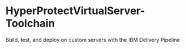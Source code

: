 # HyperProtectVirtualServer-Toolchain
Build, test, and deploy on custom servers with the IBM Delivery Pipeline
